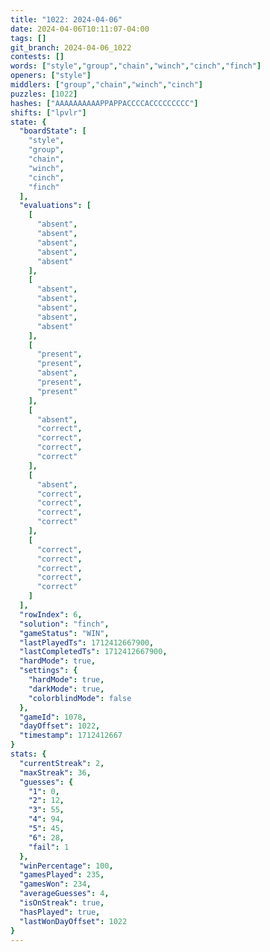 ```yaml
---
title: "1022: 2024-04-06"
date: 2024-04-06T10:11:07-04:00
tags: []
git_branch: 2024-04-06_1022
contests: []
words: ["style","group","chain","winch","cinch","finch"]
openers: ["style"]
middlers: ["group","chain","winch","cinch"]
puzzles: [1022]
hashes: ["AAAAAAAAAAPPAPPACCCCACCCCCCCCC"]
shifts: ["lpvlr"]
state: {
  "boardState": [
    "style",
    "group",
    "chain",
    "winch",
    "cinch",
    "finch"
  ],
  "evaluations": [
    [
      "absent",
      "absent",
      "absent",
      "absent",
      "absent"
    ],
    [
      "absent",
      "absent",
      "absent",
      "absent",
      "absent"
    ],
    [
      "present",
      "present",
      "absent",
      "present",
      "present"
    ],
    [
      "absent",
      "correct",
      "correct",
      "correct",
      "correct"
    ],
    [
      "absent",
      "correct",
      "correct",
      "correct",
      "correct"
    ],
    [
      "correct",
      "correct",
      "correct",
      "correct",
      "correct"
    ]
  ],
  "rowIndex": 6,
  "solution": "finch",
  "gameStatus": "WIN",
  "lastPlayedTs": 1712412667900,
  "lastCompletedTs": 1712412667900,
  "hardMode": true,
  "settings": {
    "hardMode": true,
    "darkMode": true,
    "colorblindMode": false
  },
  "gameId": 1078,
  "dayOffset": 1022,
  "timestamp": 1712412667
}
stats: {
  "currentStreak": 2,
  "maxStreak": 36,
  "guesses": {
    "1": 0,
    "2": 12,
    "3": 55,
    "4": 94,
    "5": 45,
    "6": 28,
    "fail": 1
  },
  "winPercentage": 100,
  "gamesPlayed": 235,
  "gamesWon": 234,
  "averageGuesses": 4,
  "isOnStreak": true,
  "hasPlayed": true,
  "lastWonDayOffset": 1022
}
---
```

<!-- more -->
